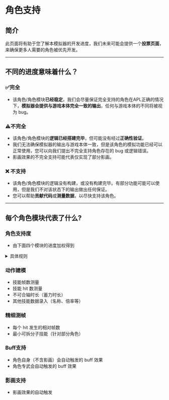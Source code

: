 # 角色支持

## 简介

此页面将有助于您了解本模拟器的开发进度，我们未来可能会提供一个**投票页面**，来确保更多人需要的角色被优先开发。

---

## 不同的进度意味着什么？

### ✅完全

- 该角色/角色模块**已经稳定**，我们会尽量保证完全支持的角色在APL正确的情况下，**模拟器会提供与游戏本体完全一致的输出**，任何与游戏本体的不同将被视为 bug。

### ⚠️不完全

- 该角色/角色模块的**逻辑已经搭建完毕**，但可能没有经过**正确性验证**。
- 我们无法确保模拟器的输出与游戏本体一致，但是该角色的模拟功能已经可以正常使用，您可以向我们提出不完全支持角色存在的 bug 或逻辑错误。
- 影画效果的不完全支持可能代表仅实现了部分影画。

### ❌ 不支持

- 该角色/角色模块的逻辑没有构建，或没有构建完毕。有部分功能可能可以使用，但是我们不对该状态下的输出做出任何保证。
- 您可以帮助**贡献代码**或**测量数据**，以尽快支持该角色。

---

## 每个角色模块代表了什么?

### 角色支持度

- 由下面四个模块的进度加权得到

<details>
<summary>具体规则</summary>

规则：
-1: 不支持
0: 不完全支持
1: 完全支持

详细逻辑：

1. 如果“动作建模”>=1、“Buff支持”>=1、“影画支持”>=1，则“角色支持度”为 1。
2. 否则，如果“动作建模”>=0 且“Buff支持”>=0，则“角色支持度”为 0。
3. 其他所有情况，“角色支持度”为 -1。
4. 由于“动作建模”包含了帧数测量和hit数测量，因此详细测帧结果对于角色支持度几乎没有影响，仅会提高dps分布的拟合度

</details>

### 动作建模

- 技能帧数测量
- 技能 hit 数测量
- 不可合轴时长（蓄力时长）
- 其他技能数据录入（名称、倍率等）

### 精细测帧

- 每个 hit 发生的相对帧数
- 最小可拆分子技能（针对部分角色）

### Buff支持

- 角色自身（不含影画）会自动触发的 buff 效果
- 角色专武会自动触发的 buff 效果

### 影画支持

- 影画效果的自动触发
